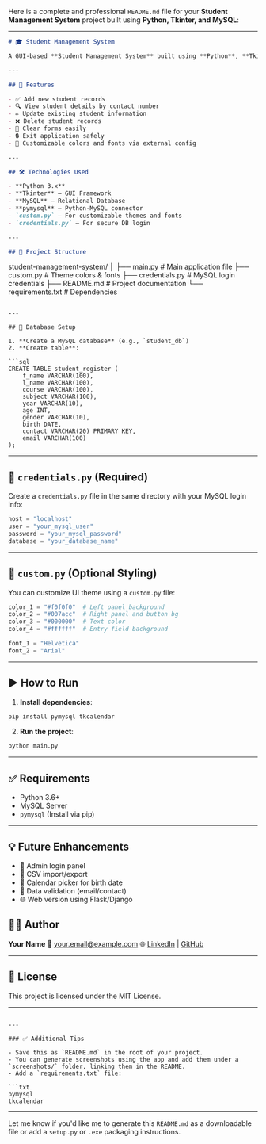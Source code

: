 Here is a complete and professional `README.md` file for your **Student Management System** project built using **Python, Tkinter, and MySQL**:

---

```markdown
# 🎓 Student Management System

A GUI-based **Student Management System** built using **Python**, **Tkinter**, and **MySQL**. This project allows you to manage student records including adding, viewing, updating, and deleting data with a user-friendly interface.

---

## 📌 Features

- ✅ Add new student records
- 🔍 View student details by contact number
- ✏️ Update existing student information
- ❌ Delete student records
- 🧹 Clear forms easily
- 🔒 Exit application safely
- 🎨 Customizable colors and fonts via external config

---

## 🛠️ Technologies Used

- **Python 3.x**
- **Tkinter** – GUI Framework
- **MySQL** – Relational Database
- **pymysql** – Python-MySQL connector
- `custom.py` – For customizable themes and fonts
- `credentials.py` – For secure DB login

---

## 📁 Project Structure

```

student-management-system/
│
├── main.py                 # Main application file
├── custom.py               # Theme colors & fonts
├── credentials.py          # MySQL login credentials
├── README.md               # Project documentation
└── requirements.txt        # Dependencies

````

---

## 🧾 Database Setup

1. **Create a MySQL database** (e.g., `student_db`)
2. **Create table**:

```sql
CREATE TABLE student_register (
    f_name VARCHAR(100),
    l_name VARCHAR(100),
    course VARCHAR(100),
    subject VARCHAR(100),
    year VARCHAR(10),
    age INT,
    gender VARCHAR(10),
    birth DATE,
    contact VARCHAR(20) PRIMARY KEY,
    email VARCHAR(100)
);
````

---

## 🔐 `credentials.py` (Required)

Create a `credentials.py` file in the same directory with your MySQL login info:

```python
host = "localhost"
user = "your_mysql_user"
password = "your_mysql_password"
database = "your_database_name"
```

---

## 🎨 `custom.py` (Optional Styling)

You can customize UI theme using a `custom.py` file:

```python
color_1 = "#f0f0f0"  # Left panel background
color_2 = "#007acc"  # Right panel and button bg
color_3 = "#000000"  # Text color
color_4 = "#ffffff"  # Entry field background

font_1 = "Helvetica"
font_2 = "Arial"
```

---

## ▶️ How to Run

1. **Install dependencies**:

```bash
pip install pymysql tkcalendar
```

2. **Run the project**:

```bash
python main.py
```

---

## ✅ Requirements

* Python 3.6+
* MySQL Server
* `pymysql` (Install via pip)

---

## 💡 Future Enhancements

* 🔐 Admin login panel
* 📁 CSV import/export
* 📅 Calendar picker for birth date
* 🧾 Data validation (email/contact)
* 🌐 Web version using Flask/Django



## 👨‍💻 Author

**Your Name**
📧 [your.email@example.com](mailto:your.email@example.com)
🌐 [LinkedIn](https://linkedin.com/in/yourname) | [GitHub](https://github.com/yourusername)

---

## 📃 License

This project is licensed under the MIT License.

---

````

---

### ✅ Additional Tips

- Save this as `README.md` in the root of your project.
- You can generate screenshots using the app and add them under a `screenshots/` folder, linking them in the README.
- Add a `requirements.txt` file:

```txt
pymysql
tkcalendar
````

---

Let me know if you'd like me to generate this `README.md` as a downloadable file or add a `setup.py` or `.exe` packaging instructions.
